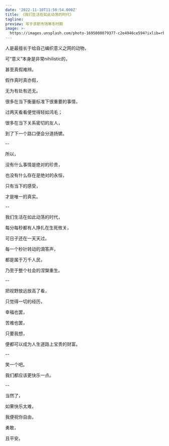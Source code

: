 ```yaml
---
date: '2022-11-10T11:50:54.000Z'
title: 《我们生活在如此动荡的时代》
tagline: 
preview: 写于求职市场寒冬时期
image: >-
  https://images.unsplash.com/photo-1695008079377-c2e4946ce594?ixlib=rb-4.0.3&ixid=M3wxMjA3fDB8MHxwaG90by1wYWdlfHx8fGVufDB8fHx8fA%3D%3D&auto=format&fit=crop&w=2070&q=80
---
```


人是最擅长于给自己编织意义之网的动物，

可“意义”本身是非常nihilistic的，

甚至真假难辨。

假作真时真亦假，

无为有处有还无。

很多在当下衡量标准下很重要的事情，

过两天看看便觉得轻如鸿毛；

很多在当下关系密切的友人，

到了下一个路口便会分道扬镳。

--
 
所以，

没有什么事情是绝对的珍贵，

也没有什么存在是绝对的永恒，

只有当下的感受，

才是唯一的真实。

--
 
我们生活在如此动荡的时代，

每分每秒都有人挣扎在生死攸关，

可日子还在一天天过。

每一个秒针转动的滴答声，

都是属于万千人民，

乃至于整个社会的涅槃重生。

--
 
把视野放远放高了看，

只觉得一切的经历，

幸福也罢，

苦难也罢，

只要我想，

便都可以成为人生道路上宝贵的财富。

--
 
笑一个吧。

我们都应该更快乐一点。

--
 
当然了，

如果快乐太难，

我便祝你自由，

勇敢，

且平安。
